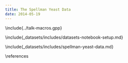 ```yaml
---
title: The Spellman Yeast Data
date: 2014-05-19
---
```


\include{../talk-macros.gpp}

\include{_datasets/includes/datasets-notebook-setup.md}

\include{_datasets/includes/spellman-yeast-data.md}

\references
